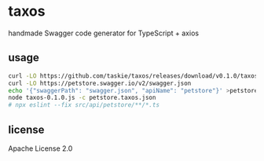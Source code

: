 # taxos

handmade Swagger code generator for TypeScript + axios

## usage

```bash
curl -LO https://github.com/taskie/taxos/releases/download/v0.1.0/taxos-0.1.0.js
curl -LO https://petstore.swagger.io/v2/swagger.json
echo '{"swaggerPath": "swagger.json", "apiName": "petstore"}' >petstore.taxos.json
node taxos-0.1.0.js -c petstore.taxos.json
# npx eslint --fix src/api/petstore/**/*.ts
```

## license

Apache License 2.0
